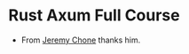# Rust Axum Full Course

- From [Jeremy Chone](https://www.youtube.com/watch?v=XZtlD_m59sM) thanks him.
